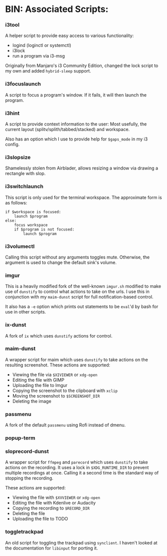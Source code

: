 # BIN: Associated Scripts:

### i3tool

A helper script to provide easy access to various functionality: 

* logind (loginctl or systemctl)
* i3lock
* run a program via i3-msg

Originally from Manjaro's i3 Community Edition, changed the lock script to my own and added `hybrid-sleep` support.

### i3focuslaunch

A script to focus a program's window.  If it fails, it will then launch the program.

### i3hint

A script to provide context information to the user:  Most usefully, the current layout (splitv/splith/tabbed/stacked) and workspace.

Also has an option which I use to provide help for `$gaps_mode` in my i3 config.

### i3slopsize

Shamelessly stolen from Airblader, allows resizing a window via drawing a rectangle with slop.


### i3switchlaunch

This script is only used for the terminal workspace.  The approximate form is as follows:

```
if $workspace is focused:
    launch $program
else:
    focus workspace
    if $program is not focused:
        launch $program
```

### i3volumectl

Calling this script without any arguments toggles mute.  Otherwise, the argument is used to change the default sink's volume.


### imgur

This is a heavily modified fork of the well-known `imgur.sh` modified to make use of `dunstify` to control what actions to take on the urls.  I use this in conjunction with my `maim-dunst` script for full notification-based control.

It also has a `-e` option which prints out statements to be `eval`'d by bash for use in other scripts.

### ix-dunst

A fork of `ix` which uses `dunstify` actions for control.


### maim-dunst

A wrapper script for maim which uses `dunstify` to take actions on the resulting screenshot.  These actions are supported:

* Viewing the file via `$XIVIEWER` or `xdg-open`
* Editing the file with GIMP
* Uploading the file to Imgur
* Copying the screenshot to the clipboard with `xclip`
* Moving the screenshot to `$SCREENSHOT_DIR`
* Deleting the image

### passmenu

A fork of the default `passmenu` using Rofi instead of dmenu.


### popup-term

### sloprecord-dunst

A wrapper script for `ffmpeg` and `parecord` which uses `dunstify` to take actions on the recording.  It uses a lock in `$XDG_RUNTIME_DIR` to prevent multiple recordings at once.  Calling it a second time is the standard way of stopping the recording.

These actions are supported:

* Viewing the file with `$XVVIEWER` or `xdg-open`
* Editing the file with Kdenlive or Audacity
* Copying the recording to `$RECORD_DIR`
* Deleting the file
* Uploading the file to TODO

### toggletrackpad

An old script for toggling the trackpad using `synclient`.  I haven't looked at the documentation for `libinput` for porting it.
